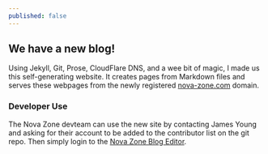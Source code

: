```yaml
---
published: false
---
```


## We have a new blog!

Using Jekyll, Git, Prose, CloudFlare DNS, and a wee bit of magic, I made us this self-generating website. It creates pages from Markdown files and serves these webpages from the newly registered [nova-zone.com](http://nova-zone.com) domain.

### Developer Use

The Nova Zone devteam can use the new site by contacting James Young and asking for their account to be added to the contributor list on the git repo. Then simply login to the [Nova Zone Blog Editor](http://prose.nova-zone.com).


